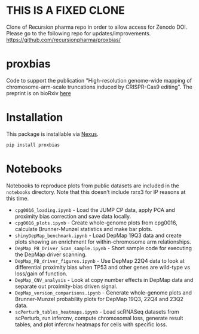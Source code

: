 # THIS IS A FIXED CLONE

Clone of Recursion pharma repo in order to allow access for Zenodo DOI.
Please go to the following repo for updates/improvements.
https://github.com/recursionpharma/proxbias/ 


# proxbias

Code to support the publication "High-resolution genome-wide mapping of chromosome-arm-scale truncations induced by 
CRISPR-Cas9 editing". The preprint is on bioRxiv [here](https://www.biorxiv.org/content/10.1101/2023.04.15.537038v1.article-metrics)

# Installation

This package is installable via [Nexus](nexus.rxrx.io). 

```bash
pip install proxbias
```

# Notebooks

Notebooks to reproduce plots from public datasets are included in the `notebooks` directory. Note that this doesn't include rxrx3 for IP reasons at this time. 

- `cpg0016_loading.ipynb` - Load the JUMP CP data, apply PCA and proximity bias correction and save data locally.
- `cpg0016_plots.ipynb` - Create whole-genome plots from cpg0016, calculate Brunner-Munzel statistics and make bar plots.
- `shinyDepMap_benchmark.ipynb` - Load DepMap 19Q3 data and create plots showing an enrichment for within-chromosome arm relationships.
- `DepMap_PB_Driver_Scan_sample.ipynb` - Short sample code for executing the DepMap driver scanning.
- `DepMap_PB_driver_figures.ipynb` - Use DepMap 22Q4 data to look at differential proximity bias when TP53 and other genes are wild-type vs loss/gain of function.
- `DepMap_CNV_analysis` - Look at copy number effects in DepMap data and separate out proximity-bias driven signal.
- `DepMap_version_comparisons.ipynb` - Generate whole-genome plots and Brunner-Munzel probability plots for DepMap 19Q3, 22Q4 and 23Q2 data.
- `scPerturb_tables_heatmaps.ipynb` - Load scRNASeq datasets from scPerturb, run infercnv, compute chromosomal loss, generate result tables, and plot infercnv heatmaps for cells with specific loss.
